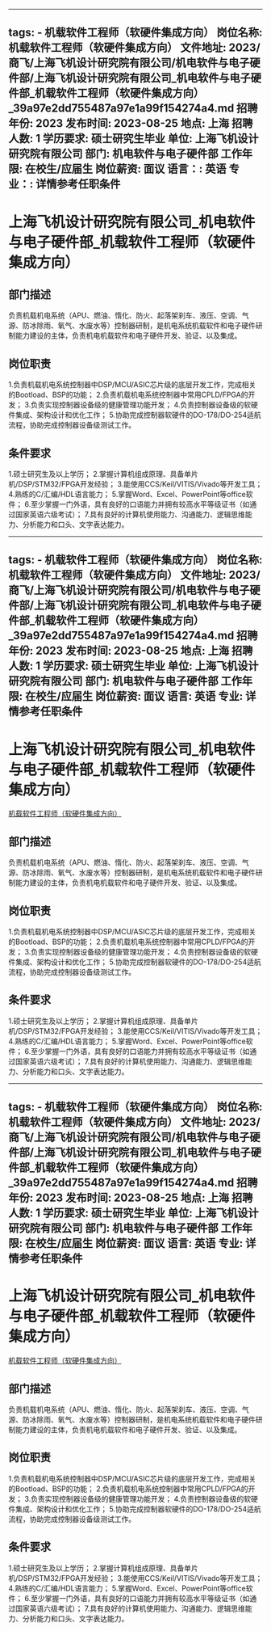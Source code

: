 
---
tags:
    - 机载软件工程师（软硬件集成方向）
岗位名称: 机载软件工程师（软硬件集成方向）
文件地址: 2023/商飞/上海飞机设计研究院有限公司/机电软件与电子硬件部/上海飞机设计研究院有限公司_机电软件与电子硬件部_机载软件工程师（软硬件集成方向）_39a97e2dd755487a97e1a99f154274a4.md
招聘年份: 2023
发布时间: 2023-08-25
地点: 上海
招聘人数: 1
学历要求: 硕士研究生毕业
单位: 上海飞机设计研究院有限公司
部门: 机电软件与电子硬件部
工作年限: 在校生/应届生
岗位薪资: 面议
语言：: 英语
专业：: 详情参考任职条件
---

# 上海飞机设计研究院有限公司_机电软件与电子硬件部_机载软件工程师（软硬件集成方向）

## 部门描述

负责机载机电系统（APU、燃油、惰化、防火、起落架刹车、液压、空调、气源、防冰除雨、氧气、水废水等）控制器研制，是机电系统机载软件和电子硬件研制能力建设的主体，负责机电机载软件和电子硬件开发、验证、以及集成。

## 岗位职责

1.负责机载机电系统控制器中DSP/MCU/ASIC芯片级的底层开发工作，完成相关的Bootload、BSP的功能；
 2.负责机载机电系统控制器中常用CPLD/FPGA的开发；
 3.负责实现控制器设备级的健康管理功能开发；
 4.负责控制器设备级的软硬件集成、架构设计和优化工作；
 5.协助完成控制器软硬件的DO-178/DO-254适航流程，协助完成控制器设备级测试工作。

 ## 条件要求

1.硕士研究生及以上学历；
 2.掌握计算机组成原理、具备单片机/DSP/STM32/FPGA开发经验；
 3.能使用CCS/Keil/VITIS/Vivado等开发工具；
 4.熟练的C/汇编/HDL语言能力；
 5.掌握Word、Excel、PowerPoint等office软件；
 6.至少掌握一门外语，具有良好的口语能力并拥有较高水平等级证书（如通过国家英语六级考试）；
 7.具有良好的计算机使用能力、沟通能力、逻辑思维能力、分析能力和口头、文字表达能力。

---
tags:
    - 机载软件工程师（软硬件集成方向）
岗位名称: 机载软件工程师（软硬件集成方向）
文件地址: 2023/商飞/上海飞机设计研究院有限公司/机电软件与电子硬件部/上海飞机设计研究院有限公司_机电软件与电子硬件部_机载软件工程师（软硬件集成方向）_39a97e2dd755487a97e1a99f154274a4.md
招聘年份: 2023
发布时间: 2023-08-25
地点: 上海
招聘人数: 1
学历要求: 硕士研究生毕业
单位: 上海飞机设计研究院有限公司
部门: 机电软件与电子硬件部
工作年限: 在校生/应届生
岗位薪资: 面议
语言: 英语
专业: 详情参考任职条件
---

# 上海飞机设计研究院有限公司_机电软件与电子硬件部_机载软件工程师（软硬件集成方向）

[机载软件工程师（软硬件集成方向）](http://zhaopin.comac.cc/zp/ct/out/position/positionDetail?planid=39a97e2dd755487a97e1a99f154274a4)

## 部门描述

负责机载机电系统（APU、燃油、惰化、防火、起落架刹车、液压、空调、气源、防冰除雨、氧气、水废水等）控制器研制，是机电系统机载软件和电子硬件研制能力建设的主体，负责机电机载软件和电子硬件开发、验证、以及集成。

## 岗位职责

1.负责机载机电系统控制器中DSP/MCU/ASIC芯片级的底层开发工作，完成相关的Bootload、BSP的功能；
 2.负责机载机电系统控制器中常用CPLD/FPGA的开发；
 3.负责实现控制器设备级的健康管理功能开发；
 4.负责控制器设备级的软硬件集成、架构设计和优化工作；
 5.协助完成控制器软硬件的DO-178/DO-254适航流程，协助完成控制器设备级测试工作。

 ## 条件要求

1.硕士研究生及以上学历；
 2.掌握计算机组成原理、具备单片机/DSP/STM32/FPGA开发经验；
 3.能使用CCS/Keil/VITIS/Vivado等开发工具；
 4.熟练的C/汇编/HDL语言能力；
 5.掌握Word、Excel、PowerPoint等office软件；
 6.至少掌握一门外语，具有良好的口语能力并拥有较高水平等级证书（如通过国家英语六级考试）；
 7.具有良好的计算机使用能力、沟通能力、逻辑思维能力、分析能力和口头、文字表达能力。

---
tags:
    - 机载软件工程师（软硬件集成方向）
岗位名称: 机载软件工程师（软硬件集成方向）
文件地址: 2023/商飞/上海飞机设计研究院有限公司/机电软件与电子硬件部/上海飞机设计研究院有限公司_机电软件与电子硬件部_机载软件工程师（软硬件集成方向）_39a97e2dd755487a97e1a99f154274a4.md
招聘年份: 2023
发布时间: 2023-08-25
地点: 上海
招聘人数: 1
学历要求: 硕士研究生毕业
单位: 上海飞机设计研究院有限公司
部门: 机电软件与电子硬件部
工作年限: 在校生/应届生
岗位薪资: 面议
语言: 英语
专业: 详情参考任职条件
---

# 上海飞机设计研究院有限公司_机电软件与电子硬件部_机载软件工程师（软硬件集成方向）

[机载软件工程师（软硬件集成方向）](http://zhaopin.comac.cc/zp/ct/out/position/positionDetail?planid=39a97e2dd755487a97e1a99f154274a4)


## 部门描述

负责机载机电系统（APU、燃油、惰化、防火、起落架刹车、液压、空调、气源、防冰除雨、氧气、水废水等）控制器研制，是机电系统机载软件和电子硬件研制能力建设的主体，负责机电机载软件和电子硬件开发、验证、以及集成。

## 岗位职责

1.负责机载机电系统控制器中DSP/MCU/ASIC芯片级的底层开发工作，完成相关的Bootload、BSP的功能；
 2.负责机载机电系统控制器中常用CPLD/FPGA的开发；
 3.负责实现控制器设备级的健康管理功能开发；
 4.负责控制器设备级的软硬件集成、架构设计和优化工作；
 5.协助完成控制器软硬件的DO-178/DO-254适航流程，协助完成控制器设备级测试工作。

 ## 条件要求

1.硕士研究生及以上学历；
 2.掌握计算机组成原理、具备单片机/DSP/STM32/FPGA开发经验；
 3.能使用CCS/Keil/VITIS/Vivado等开发工具；
 4.熟练的C/汇编/HDL语言能力；
 5.掌握Word、Excel、PowerPoint等office软件；
 6.至少掌握一门外语，具有良好的口语能力并拥有较高水平等级证书（如通过国家英语六级考试）；
 7.具有良好的计算机使用能力、沟通能力、逻辑思维能力、分析能力和口头、文字表达能力。
